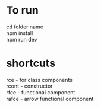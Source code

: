 # **To run** <br/>
cd folder name<br/>
  npm install<br/>
  npm run dev<br/>



 # __shortcuts__ <br/>
  rce - for class components <br/>
  rcont - constructor <br/>
  rfce - functional component<br/>
  rafce - arrow functional component<br/>
